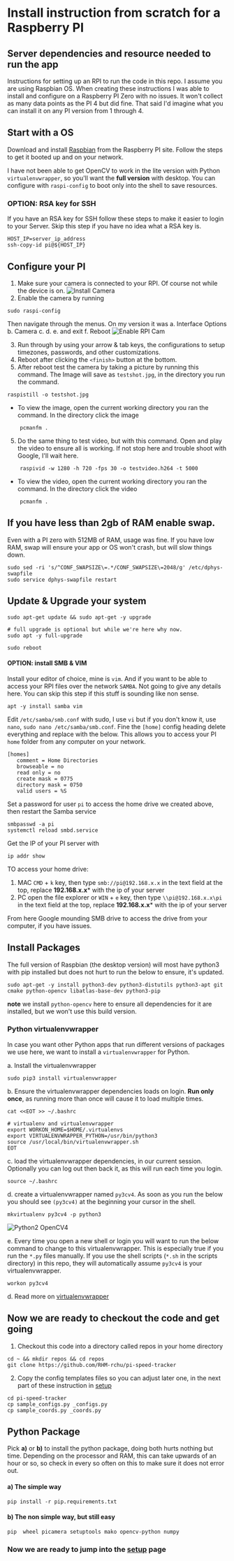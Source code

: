 # Install instruction from scratch for a Raspberry PI



## Server dependencies and resource needed to run the app
Instructions for setting up an RPI to run the code in this repo. I assume you are using Raspbian OS. When creating these instructions I was able to install and configure on a Raspberry PI Zero with no issues. It won't collect as many data points as the PI 4 but did fine. That said I'd imagine what you can install it on any PI version from 1 through 4.



## Start with a OS
Download and install [Raspbian](https://www.raspberrypi.org/documentation/installation/installing-images/) from the Raspberry PI site. Follow the steps to get it booted up and on your network. 

I have not been able to get OpenCV to work in the lite version with Python `virtualenvwrapper`, so you'll want the **full version** with desktop. You can configure with `raspi-config` to boot only into the shell to save resources.  



### OPTION: RSA key for SSH
If you have an RSA key for SSH follow these steps to make it easier to login to your Server. Skip this step if you have no idea what a RSA key is.
```
HOST_IP=server_ip_address
ssh-copy-id pi@${HOST_IP}
```


## Configure your PI
1. Make sure your camera is connected to your RPI. Of course not while the device is on.
![Install Camera](html/assets/install-rpi-cam.jpg?raw=true "Install Camera")
2. Enable the camera by running
```
sudo raspi-config
```
Then navigate through the menus. On my version it was
    a. Interface Options
    b. Camera
    c. <yes>
    d. <OK>
    e. <Finish> and exit
    f. Reboot
![Enable RPI Cam](html/assets/install_enable_picam.png?raw=true "Enable RPI Cam")


3. Run through by using your arrow & tab keys, the configurations to setup timezones, passwords, and other customizations.
5. Reboot after clicking the `<finish>` button at the bottom. 
4. After reboot test the camera by taking a picture by running this command. The Image will save as `testshot.jpg`, in the directory you run the command.
```
raspistill -o testshot.jpg
```
- To view the image, open the current working directory you ran the command. In the directory click the image 
```
    pcmanfm .
```
5. Do the same thing to test video, but with this command. Open and play the video to ensure all is working. If not stop here and trouble shoot with Google, I'll wait here.
```
    raspivid -w 1280 -h 720 -fps 30 -o testvideo.h264 -t 5000
```
- To view the video, open the current working directory you ran the command. In the directory click the video 
```
    pcmanfm .
```


## If you have less than 2gb of RAM enable swap.
Even with a PI zero with 512MB of RAM, usage was fine. If you have low RAM, swap will ensure your app or OS won't crash, but will slow things down. 
```
sudo sed -ri 's/^CONF_SWAPSIZE\=.*/CONF_SWAPSIZE\=2048/g' /etc/dphys-swapfile
sudo service dphys-swapfile restart
```


## Update & Upgrade your system
```
sudo apt-get update && sudo apt-get -y upgrade

# full upgrade is optional but while we're here why now.
sudo apt -y full-upgrade

sudo reboot
```


#### OPTION: install SMB & VIM
Install your editor of choice, mine is `vim`. And if you want to be able to access your RPI files over the network `SAMBA`. Not going to give any details here. You can skip this step if this stuff is sounding like non sense.
```
apt -y install samba vim
```
Edit `/etc/samba/smb.conf` with sudo, I use `vi` but if you don't know it, use `nano`, `sudo nano /etc/samba/smb.conf`. Fine the `[home]` config heading delete everything and replace with the below. This allows you to access your PI `home` folder from any computer on your network.
```
[homes]
   comment = Home Directories
   browseable = no
   read only = no
   create mask = 0775
   directory mask = 0750
   valid users = %S
```
Set a password for user `pi` to access the home drive we created above, then restart the Samba service
```
smbpasswd -a pi
systemctl reload smbd.service
```
Get the IP of your PI server with 
```
ip addr show
```
TO access your home drive:
1. MAC `CMD` + `k` key, then type `smb://pi@192.168.x.x` in the text field at the top, replace **192.168.x.x*** with the ip of your server
2. PC open the file explorer or `WIN` + `e` key, then type `\\pi@192.168.x.x\pi` in the text field at the top, replace **192.168.x.x*** with the ip of your server


From here Google mounding SMB drive to access the drive from your computer, if you have issues.



## Install Packages
The full version of Raspbian (the desktop version) will most have python3  with pip installed but does not hurt to run the below to ensure, it's updated. 
```
sudo apt-get -y install python3-dev python3-distutils python3-apt git cmake python-opencv libatlas-base-dev python3-pip
```
**note** we install `python-opencv` here to ensure all dependencies for it are installed, but we won't use this build version.


### Python virtualenvwrapper 
In case you want other Python apps that run different versions of packages we use here, we want to install a `virtualenvwrapper` for Python. 


a. Install the virtualenvwrapper
```
sudo pip3 install virtualenvwrapper
```

b. Ensure the virtualenvwrapper dependencies loads on login. **Run only once**, as running more than once will cause it to load multiple times.
```
cat <<EOT >> ~/.bashrc

# virtualenv and virtualenvwrapper
export WORKON_HOME=$HOME/.virtualenvs
export VIRTUALENVWRAPPER_PYTHON=/usr/bin/python3
source /usr/local/bin/virtualenvwrapper.sh
EOT
```

c. load the virtualenvwrapper dependencies, in our current session. Optionally you can log out then back it, as this will run each time you login.
```
source ~/.bashrc
```

d. create a virtualenvwrapper named `py3cv4`. As soon as you run the below you should see `(py3cv4)` at the beginning your cursor in the shell.
```
mkvirtualenv py3cv4 -p python3
```
![Python2 OpenCV4](html/assets/install-py3cv4.png?raw=true "Python2 OpenCV4")

e. Every time you open a new shell or login you will want to run the below command to change to this virtualenvwrapper. This is especially true if you run the `*.py` files manually. If you use the shell scripts (`*.sh` in the scripts directory) in this repo, they will automatically assume `py3cv4` is your virtualenvwrapper.
```
workon py3cv4
```

d. Read more on [virtualenvwrapper](https://virtualenvwrapper.readthedocs.io/en/latest/)



## Now we are ready to checkout the code and get going
1. Checkout this code into a directory called repos in your home directory
```
cd ~ && mkdir repos && cd repos
git clone https://github.com/RHM-rchu/pi-speed-tracker
```
2. Copy the config templates files so you can adjust later one, in the next part of these instruction in [setup](2.setup.md)
```
cd pi-speed-tracker
cp sample_configs.py _configs.py 
cp sample_coords.py _coords.py
```

## Python Package
Pick **a)** or **b)** to install the python package, doing both hurts nothing but time. Depending on the processor and RAM, this can take upwards of an hour or so, so check in every so often on this to make sure it does not error out. 
#### a) The simple way
```
pip install -r pip.requirements.txt
```
#### b) The non simple way, but still easy
```
pip  wheel picamera setuptools mako opencv-python numpy
```

### Now we are ready to jump into the [setup](2.setup.md) page




